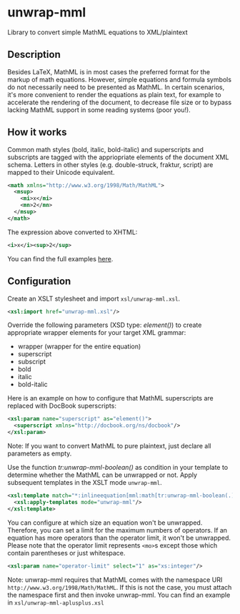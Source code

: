 # unwrap-mml
Library to convert simple MathML equations to XML/plaintext

## Description

Besides LaTeX, MathML is in most cases the preferred format for the markup
of math equations. However, simple equations and formula symbols do not
necessarily need to be presented as MathML. In certain scenarios, it's more
convenient to render the equations as plain text, for example to accelerate the
rendering of the document, to decrease file size or to bypass lacking MathML
support in some reading systems (poor you!).

## How it works

Common math styles (bold, italic, bold-italic) and superscripts and subscripts are
tagged with the appriopriate elements of the document XML schema. Letters in other
styles (e.g. double-struck, fraktur, script) are mapped to their Unicode equivalent.

```xml
<math xmlns="http://www.w3.org/1998/Math/MathML">
  <msup>
    <mi>x</mi>
    <mn>2</mn>
  </msup>
</math>
```

The expression above converted to XHTML:


```xml
<i>x</i><sup>2</sup>
```

You can find the full examples [here](https://github.com/transpect/unwrap-mml/blob/master/example).

## Configuration

Create an XSLT stylesheet and import `xsl/unwrap-mml.xsl`.

```xml
<xsl:import href="unwrap-mml.xsl"/>
```

Override the following parameters (XSD type: _element()_) to create appropriate
wrapper elements for your target XML grammar:

* wrapper (wrapper for the entire equation)
* superscript
* subscript
* bold
* italic
* bold-italic

Here is an example on how to configure that MathML superscripts are replaced
with DocBook superscripts:

```xml
<xsl:param name="superscript" as="element()">
  <superscript xmlns="http://docbook.org/ns/docbook"/>
</xsl:param>
```

Note: If you want to convert MathML to pure plaintext, just declare all parameters as empty.

Use the function _tr:unwrap-mml-boolean()_ as condition in your template
to determine whether the MathML can be unwrapped or not. Apply subsequent
templates in the XSLT mode `unwrap-mml`.

```xml
<xsl:template match="*:inlineequation[mml:math[tr:unwrap-mml-boolean(.)]]">
  <xsl:apply-templates mode="unwrap-mml"/>
</xsl:template>
```

You can configure at which size an equation won't be unwrapped. Therefore, you
can set a limit for the maximum numbers of operators. If an equation has more
operators than the operator limit, it won't be unwrapped. Please note that the
operator limit represents `<mo>`s except those which contain parentheses or
just whitespace.

```xml
<xsl:param name="operator-limit" select="1" as="xs:integer"/>
```

Note: unwrap-mml requires that MathML comes with the namespace URI
`http://www.w3.org/1998/Math/MathML`. If this is not the case, you must attach
the namespace first and then invoke unwrap-mml. You can find an example
in `xsl/unwrap-mml-aplusplus.xsl`

